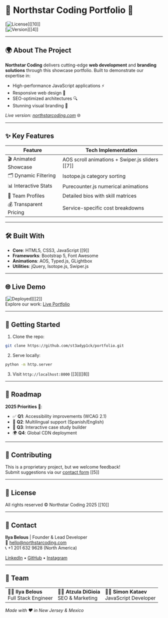 # 🌟 Northstar Coding Portfolio 🚀
[![License](https://img.shields.io/badge/License-Proprietary-red)][[10]]  
[![Version](https://img.shields.io/badge/Version-1.0.0-blue)][[4]]

---

## 🌍 About The Project
**Northstar Coding** delivers cutting-edge **web development** and **branding solutions** through this showcase portfolio. Built to demonstrate our expertise in:  
- High-performance JavaScript applications ⚡  
- Responsive web design 📱  
- SEO-optimized architectures 🔍  
- Stunning visual branding 🎨  

*Live version: [northstarcoding.com](https://www.northstarcoding.com)* 🌐

---

## ✨ Key Features
| Feature | Tech Implementation |
|---------|---------------------|
| 🎬 Animated Showcase | AOS scroll animations + Swiper.js sliders [[7]] |
| 🗂️ Dynamic Filtering | Isotope.js category sorting |
| 📊 Interactive Stats | Purecounter.js numerical animations |
| 💬 Team Profiles | Detailed bios with skill matrices |
| 💰 Transparent Pricing | Service-specific cost breakdowns |

---

## 🛠️ Built With
 
- **Core**: HTML5, CSS3, JavaScript [[9]]  
- **Frameworks**: Bootstrap 5, Font Awesome  
- **Animations**: AOS, Typed.js, GLightbox  
- **Utilities**: jQuery, Isotope.js, Swiper.js  

---

## 🌐 Live Demo
[![Deployed](https://img.shields.io/badge/Deployed-✓-brightgreen)][[2]]  
Explore our work: [Live Portfolio](https://www.northstarcoding.com)

---

## 🚀 Getting Started
1. Clone the repo:
```bash
git clone https://github.com/st3adyp1ck/portfolio.git
```
2. Serve locally:
```bash
python -m http.server
```
3. Visit `http://localhost:8000` [[3]][[8]]

---

## 📅 Roadmap
**2025 Priorities** 🌱:  
- ✅ **Q1**: Accessibility improvements (WCAG 2.1)  
- 🚧 **Q2**: Multilingual support (Spanish/English)  
- 📅 **Q3**: Interactive case study builder  
- 🌍 **Q4**: Global CDN deployment  

---

## 🤝 Contributing
This is a proprietary project, but we welcome feedback!  
Submit suggestions via our [contact form](https://www.northstarcoding.com/contact.html) [[5]]

---

## 📜 License
All rights reserved © Northstar Coding 2025 [[10]]

---

## 💌 Contact
**Ilya Belous** | Founder & Lead Developer  
📧 [hello@northstarcoding.com](mailto:hello@northstarcoding.com)  
📞 +1 201 632 9628 (North America)  

[LinkedIn](https://linkedin.com/in/ib310us) • [GitHub](https://github.com/st3adyp1ck) • [Instagram](https://www.instagram.com/northstar.coding/)

---

## 🙌 Team
<table>
  <tr>
    <td>👨‍💻 <strong>Ilya Belous</strong><br>Full Stack Engineer</td>
    <td>👩‍💼 <strong>Atzula DiGioia</strong><br>SEO & Marketing</td>
    <td>🧑‍💻 <strong>Simon Kataev</strong><br>JavaScript Developer</td>
  </tr>
</table>

*Made with ❤️ in New Jersey & Mexico*

```
